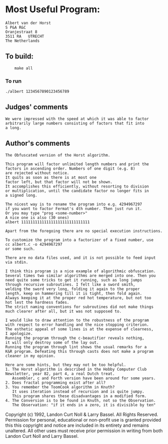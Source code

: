 # Most Useful Program:

	Albert van der Horst
	S P&A R&C
	Oranjestraat 8
	3511 RA   UTRECHT
	The Netherlands

## To build:

        make all

### To run

	./albert 1234567890123456789

## Judges' comments
    
    We were impressed with the speed at which it was able to factor
    arbitrarily large numbers consisting of factors that fit into
    a long.

## Author's comments

    The Obfuscated version of the Horst algorithm.

    This program will factor unlimited length numbers and print the 
    factors in ascending order. Numbers of one digit (e.g. 8) 
    are rejected without notice.
    It quits as soon as there is at most one
    factor left, but that factor will not be shown. 
    It accomplishes this efficiently, without resorting to division
    or multiplication, until the candidate factor no longer fits in 
    a signed long. 

    The nicest way is to rename the program into e.g. 4294967297
    if you want to factor Fermat's 4th number. Then just run it.
    Or you may type "prog <some-number>"
    A nice one is also (30 ones)
    albert 111111111111111111111111111111

    Apart from the foregoing there are no special execution instructions.

    To customize the program into a factorizer of a fixed number, use
    cc albert.c -o 4294967297
    or some such.

    There are no data files used, and it is not possible to feed input
    via stdin.

    I think this program is a nice example of algorithmic obfuscation.
    Several times two similar algorithms are merged into one. Then you 
    need quite some tricks to get it running, such as long jumps 
    through recursive subroutines. I felt like a sword smith, 
    welding the sword very long, folding it again to the proper 
    length, keep on hammering till it is tight, then fold again.
    Always keeping it at the proper red hot temperature, but not too
    hot lest the hardness fades.
    The strict naming conventions for subroutines did not make things 
    much clearer after all, but it was not supposed to.

    I would like to draw attention to the robustness of the program
    with respect to error handling and the nice stopping criterion.
    The esthetic appeal of some lines is at the expense of clearness, 
    I apologize.
    Running the program through the c-beautifier reveals nothing,
    it will only destroy some of the lay out.
    Running the program through lint shows the usual remarks for a
    K&R program. Defeating this through casts does not make a program 
    cleaner in my opinion.

    Here are some hints, but they may not be too helpful.
    1. The Horst algorithm is described in the Hobby Computer Club 
	Newsletter, year 82, part 4, a real Dutch treat.
       Assembler, c and Forth version have been around for some years.
    2. Does fractal programming exist after all?
    3. You remember the ToomCook algorithm in Knuth?
       It uses iteration instead of recursion and is quite jumpy.
       This program shares these disadvantages in a modified form.
    4. The Conversion is to be found in Knuth, not so the Observation.
       The Observation: "if it ends in a zero, it is divisible by ten"

Copyright (c) 1992, Landon Curt Noll & Larry Bassel.
All Rights Reserved.  Permission for personal, educational or non-profit use is
granted provided this this copyright and notice are included in its entirety
and remains unaltered.  All other uses must receive prior permission in writing
from both Landon Curt Noll and Larry Bassel.
